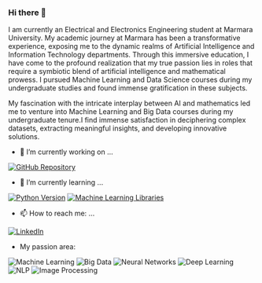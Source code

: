 ### Hi there 👋

I am currently an Electrical and Electronics Engineering student at Marmara University. My academic journey at Marmara has been a transformative experience, exposing me to the dynamic realms of Artificial Intelligence and Information Technology departments. Through this immersive education, I have come to the profound realization that my true passion lies in roles that require a symbiotic blend of artificial intelligence and mathematical prowess. I pursued Machine Learning and Data Science courses during my undergraduate studies and found immense gratification in these subjects.

My fascination with the intricate interplay between AI and mathematics led me to venture into Machine Learning and Big Data courses during my undergraduate tenure.I find immense satisfaction in deciphering complex datasets, extracting meaningful insights, and developing innovative solutions.

 - 🔭 I’m currently working on ...

 [![GitHub Repository](https://img.shields.io/badge/TreeDetectionFromLidarImagesViaDeepLearning-gray)](https://github.com/seymakayaa/TreeDetectionFromLidarImagesViaDeepLearning)

- 🌱 I’m currently learning ...

[![Python Version](https://img.shields.io/badge/python-brightgreen.svg)](https://www.python.org/)  [![Machine Learning Libraries](https://img.shields.io/badge/scikit%20learn%2C%20tensorflow-blue)](https://github.com/KullaniciAdi/ProjeAdi)

- 📫 How to reach me: ...

[![LinkedIn](https://img.shields.io/badge/LinkedIn-blue)](https://www.linkedin.com/in/seyma-kaya-02b3ba1b0/)


- My passion area:

![Machine Learning](https://img.shields.io/badge/MachineLearning-yellow)
![Big Data](https://img.shields.io/badge/BigData-purple)
![Neural Networks](https://img.shields.io/badge/NeuralNetworks-darkblue)
![Deep Learning](https://img.shields.io/badge/DeepLearning-green)
![NLP](https://img.shields.io/badge/NLP-orange)
![Image Processing](https://img.shields.io/badge/ImageProcessing-darkred)

